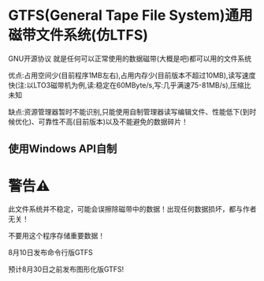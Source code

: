 # GTFS(General Tape File System)通用磁带文件系统(仿LTFS)
GNU开源协议
就是任何可以正常使用的数据磁带(大概是吧)都可以用的文件系统

优点:占用空间少(目前程序1MB左右),占用内存少(目前版本不超过10MB),读写速度快(注:以LTO3磁带机为例,读:稳定在60MByte/s,写:几乎满速75-81MB/s),压缩比未知

缺点:资源管理器暂时不能识别,只能使用自制管理器读写编辑文件、性能低下(到时候优化)、可靠性不高(目前版本)以及不能避免的数据碎片！

## 使用Windows API自制

# 警告⚠️

此文件系统并不稳定，可能会误擦除磁带中的数据！出现任何数据损坏，都与作者无关！

不要用这个程序存储重要数据！

8月10日发布命令行版GTFS

预计8月30日之前发布图形化版GTFS!
